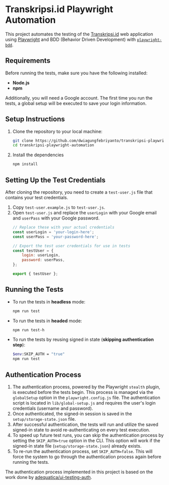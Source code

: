 # Transkripsi.id Playwright Automation

This project automates the testing of the [Transkripsi.id](https://transkripsi.id/) web application using [Playwright](https://playwright.dev/) and BDD (Behavior Driven Development) with [`playwright-bdd`](https://vitalets.github.io/playwright-bdd/#/).

## Requirements

Before running the tests, make sure you have the following installed:
- **Node.js**
- **npm**

Additionally, you will need a Google account. The first time you run the tests, a global setup will be executed to save your login information.

## Setup Instructions

1. Clone the repository to your local machine:
   ```bash
   git clone https://github.com/dwiagungfebriyanto/transkripsi-playwright-automation.git
   cd transkripsi-playwright-automation
   ```
2. Install the dependencies
    ```bash
    npm install
    ```

## Setting Up the Test Credentials

After cloning the repository, you need to create a `test-user.js` file that contains your test credentials. 

1. Copy `test-user.example.js` to `test-user.js`.
2. Open `test-user.js` and replace the `userLogin` with your Google email and `userPass` with your Google password.
    ```javascript
    // Replace these with your actual credentials
    const userLogin = 'your-login-here';
    const userPass = 'your-password-here';

    // Export the test user credentials for use in tests
    const testUser = {
        login: userLogin,
        password: userPass,
    };

    export { testUser };
    ```

## Running the Tests
- To run the tests in **headless** mode:
    ```bash
    npm run test
    ```
- To run the tests in **headed** mode:
    ```bash
    npm run test-h
    ```
- To run the tests by reusing signed in state (**skipping authentication step**):
    ```bash
    $env:SKIP_AUTH = "true"
    npm run test
    ```

## Authentication Process
1. The authentication process, powered by the Playwright `stealth` plugin, is executed before the tests begin. This process is managed via the `globalSetup` option in the `playwright.config.js` file. The authentication script is located in `lib/global-setup.js` and requires the user's login credentials (username and password).
2. Once authenticated, the signed-in session is saved in the `setup/storage-state.json` file.
3. After successful authentication, the tests will run and utilize the saved signed-in state to avoid re-authenticating on every test execution.
4. To speed up future test runs, you can skip the authentication process by setting the `SKIP_AUTH=true` option in the CLI. This option will work if the signed-in state file (`setup/storage-state.json`) already exists.
5. To re-run the authentication process, set `SKIP_AUTH=false`. This will force the system to go through the authentication process again before running the tests.

The authentication process implemented in this project is based on the work done by [adequatica/ui-testing-auth](https://github.com/adequatica/ui-testing-auth).